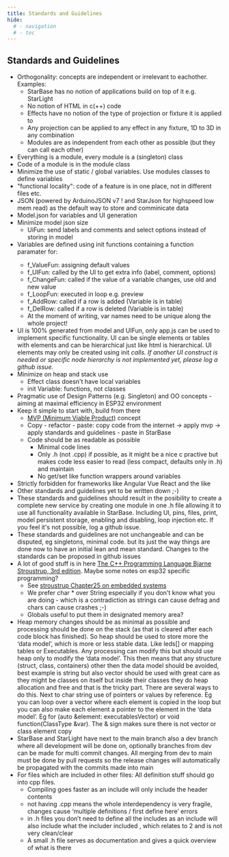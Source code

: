 ```yaml
---
title: Standards and Guidelines
hide:
  # - navigation
  # - toc
---
```


## Standards and Guidelines

* Orthogonality: concepts are independent or irrelevant to eachother. Examples:
    * StarBase has no notion of applications build on top of it e.g. StarLight
    * No notion of HTML in c(++) code
    * Effects have no notion of the type of projection or fixture it is applied to
    * Any projection can be applied to any effect in any fixture, 1D to 3D in any combination
    * Modules are as independent from each other as possible (but they can call each other)
* Everything is a module, every module is a (singleton) class
* Code of a module is in the module class
* Minimize the use of static / global variables. Use modules classes to define variables
* "functional locality": code of a feature is in one place, not in different files etc.
* JSON (powered by ArduinoJSON v7 ! and StarJson for highspeed low mem read) as the default way to store and comminicate data 
* Model.json for variables and UI generation
* Minimize model json size
    * UiFun: send labels and comments and select options instead of storing in model
* Variables are defined using init<Type> functions containing a function paramater for:
    * f_ValueFun: assigning default values
    * f_UIFun: called by the UI to get extra info (label, comment, options)
    * f_ChangeFun: called if the value of a variable changes, use old and new value
    * f_LoopFun: executed in loop e.g. preview
    * f_AddRow: called if a row is added (Variable is in table)
    * f_DelRow: called if a row is deleted (Variable is in table)
    * At the moment of writing, var names need to be unique along the whole project!
* UI is 100% generated from model and UIFun, only app.js can be used to implement specific functionality. UI can be single elements or tables with elements and can be hierarchical just like html is hierarchical. UI elements may only be created using init<Var> calls. If another UI construct is needed or specific node hierarchy is not implemented yet, please log a github issue.
* Minimize on heap and stack use
    * Effect class doesn't have local variables
    * init Variable: functions, not classes
* Pragmatic use of Design Patterns (e.g. Singleton) and OO concepts - aiming at maximal efficiency in ESP32 environment
* Keep it simple to start with, build from there
    * [MVP (Minimum Viable Product)](https://en.wikipedia.org/wiki/Minimum_viable_product) concept
    * Copy - refactor - paste: copy code from the internet -> apply mvp -> apply standards and guidelines - paste in StarBase
    * Code should be as readable as possible
        * Minimal code lines
        * Only .h (not .cpp) if possible, as it might be a nice c practive but makes code less easier to read (less compact, defaults only in .h) and maintain
        * No get/set like function wrappers around variables
* Strictly forbidden for frameworks like Angular Vue React and the like
* Other standards and guidelines yet to be written down ;-)
* These standards and guidelines should result in the posibility to create a complete new service by creating one module in one .h file allowing it to use all functionality available in StarBase. Including UI, pins, files, print, model persistent storage, enabling and disabling, loop injection etc. If you feel it's not possible, log a github issue.
* These standards and guidelines are not unchangeable and can be disputed, eg singletons, minimal code. but its just the way things are done now to have an initial lean and mean standard. Changes to the standards can be proposed in github issues
* A lot of good stuff is in here [The C++ Programming Language Bjarne Stroustrup, 3rd edition](https://gist.github.com/victormwenda/6bb04802d65eaab11a724ac4b04dd9e6). Maybe some notes on esp32 specific programming?
    * See [stroustrup Chapter25 on embedded systems](https://www.stroustrup.com/PPPslides/25_embedded.ppt) 
    * We prefer char * over String especially if you don't know what you are doing - which is a contradiction as strings can cause defrag and chars can cause crashes ;-)
    * Globals useful to put them in designated memory area?
* Heap memory changes should be as minimal as possible and processing should be done on the stack (as that is cleared after each code block has finished). So heap should be used to store more the ‘data model’, which is more or less stable data. Like leds[] or mapping tables or Executables. Any processing can modify this but should use heap only to modify the ‘data model’. This then means that any structure (struct, class, containers) other then the data model should be avoided, best example is string but also vector should be used with great care as they might be classes on itself but inside their classes they do heap allocation and free and that is the tricky part. There are several ways to do this. Next to char string use of pointers or values by reference. Eg you can loop over a vector where each element is copied in the loop but you can also make each element a pointer to the element in the ‘data model’. Eg for (auto &element: executablesVector) or void function(ClassType &var). The & sign makes sure there is not vector or class element copy
* StarBase and StarLight have next to the main branch also a dev branch where all development will be done on, optionally branches from dev can be made for multi commit changes. All merging from dev to main must be done by pull requests so the release changes will automatically be propagated with the commits made into main
* For files which are included in other files: All definition stuff should go into cpp files.
    * Compiling goes faster as an include will only include the header contents
    * not having .cpp means the whole interdependency is very fragile, changes cause ‘multiple definitions / first define here’ errors
    * in .h files you don’t need to define all the includes as an include will also include what the includer included , which relates to 2 and is not very clean/clear
    * A small .h file serves as documentation and gives a quick overview of what is there
